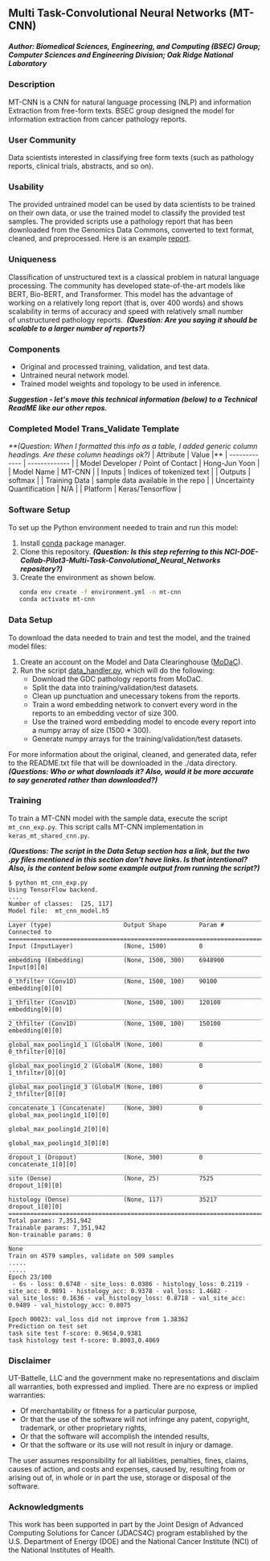 ## Multi Task-Convolutional Neural Networks (MT-CNN)

##### Author: Biomedical Sciences, Engineering, and Computing (BSEC) Group; Computer Sciences and Engineering Division; Oak Ridge National Laboratory

### Description
MT-CNN is a CNN for natural language processing (NLP) and information Extraction from free-form texts. BSEC group designed the model for information extraction from cancer pathology reports.

### User Community
Data scientists interested in classifying free form texts (such as pathology reports, clinical trials, abstracts, and so on). 

### Usability
The provided untrained model can be used by data scientists to be trained on their own data, or use the trained model to classify the provided test samples. The provided scripts use a pathology report that has been downloaded from the Genomics Data Commons, converted to text format, cleaned, and preprocessed. Here is an example [report](https://portal.gdc.cancer.gov/legacy-archive/files/a9a42650-4613-448d-895e-4f904285f508).

### Uniqueness
Classification of unstructured text is a classical problem in natural language processing. The community has developed state-of-the-art models like BERT, Bio-BERT, and Transformer. This model has the advantage of working on a relatively long report (that is, over 400 words) and shows scalability in terms of accuracy and speed with relatively small number of unstructured pathology reports. 
_**(Question: Are you saying it should be scalable to a larger number of reports?)**_

### Components
* Original and processed training, validation, and test data.
* Untrained neural network model.
* Trained model weights and topology to be used in inference.

_**Suggestion - let's move this technical information (below) to a Technical ReadME like our other repos.**_

### Completed Model Trans_Validate Template
_**(Question: When I formatted this info as a table, I added generic column headings. Are these column headings ok?)_
| Attribute  | Value |**
| ------------- | ------------- |
| Model Developer / Point of Contact  | Hong-Jun Yoon |
| Model Name | MT-CNN |
| Inputs  | Indices of tokenized text  |
| Outputs  | softmax  |
| Training Data  | sample data available in the repo  |
| Uncertainty Quantification  | N/A  |
| Platform  | Keras/Tensorflow   |


### Software Setup
To set up the Python environment needed to train and run this model:
1. Install [conda](https://docs.conda.io/en/latest/) package manager.
2. Clone this repository. **_(Question: Is this step referring to this NCI-DOE-Collab-Pilot3-Multi-Task-Convolutional_Neural_Networks repository?)_**
3. Create the environment as shown below.
```bash
   conda env create -f environment.yml -n mt-cnn
   conda activate mt-cnn
   ```
### Data Setup
To download the data needed to train and test the model, and the trained model files:
1. Create an account on the Model and Data Clearinghouse ([MoDaC](modac.cancer.gov)).
2. Run the script [data_handler.py](./data_hander.py), which will do the following: 
   * Download the GDC pathology reports from MoDaC.
   * Split the data into training/validation/test datasets.
   * Clean up punctuation and unecessary tokens from the reports.
   * Train a word embedding network to convert every word in the reports to an embedding vector of size 300.
   * Use the trained word embedding model to encode every report into a numpy array of size (1500 * 300).
   * Generate numpy arrays for the training/validation/test datasets.

For more information about the original, cleaned, and generated data, refer to the README.txt file that will be downloaded in the ./data directory. **_(Questions: Who or what downloads it? Also, would it be more accurate to say generated rather than downloaded?)_**

### Training

To train a MT-CNN model with the sample data, execute the script `mt_cnn_exp.py`. This script calls MT-CNN implementation in `keras_mt_shared_cnn.py`. 

_**(Questions: The  script in the Data Setup section has a link, but the two .py files mentioned in this section don't have links. Is that intentional? Also, is the content below some example output from running the script?)**_

```
$ python mt_cnn_exp.py
Using TensorFlow backend.
....
Number of classes:  [25, 117]
Model file:  mt_cnn_model.h5
__________________________________________________________________________________________________
Layer (type)                    Output Shape         Param #     Connected to                     
==================================================================================================
Input (InputLayer)              (None, 1500)         0                                            
__________________________________________________________________________________________________
embedding (Embedding)           (None, 1500, 300)    6948900     Input[0][0]                      
__________________________________________________________________________________________________
0_thfilter (Conv1D)             (None, 1500, 100)    90100       embedding[0][0]                  
__________________________________________________________________________________________________
1_thfilter (Conv1D)             (None, 1500, 100)    120100      embedding[0][0]                  
__________________________________________________________________________________________________
2_thfilter (Conv1D)             (None, 1500, 100)    150100      embedding[0][0]                  
__________________________________________________________________________________________________
global_max_pooling1d_1 (GlobalM (None, 100)          0           0_thfilter[0][0]                 
__________________________________________________________________________________________________
global_max_pooling1d_2 (GlobalM (None, 100)          0           1_thfilter[0][0]                 
__________________________________________________________________________________________________
global_max_pooling1d_3 (GlobalM (None, 100)          0           2_thfilter[0][0]                 
__________________________________________________________________________________________________
concatenate_1 (Concatenate)     (None, 300)          0           global_max_pooling1d_1[0][0]     
                                                                 global_max_pooling1d_2[0][0]     
                                                                 global_max_pooling1d_3[0][0]     
__________________________________________________________________________________________________
dropout_1 (Dropout)             (None, 300)          0           concatenate_1[0][0]              
__________________________________________________________________________________________________
site (Dense)                    (None, 25)           7525        dropout_1[0][0]                  
__________________________________________________________________________________________________
histology (Dense)               (None, 117)          35217       dropout_1[0][0]                  
==================================================================================================
Total params: 7,351,942
Trainable params: 7,351,942
Non-trainable params: 0
__________________________________________________________________________________________________
None
Train on 4579 samples, validate on 509 samples
.....
.....
Epoch 23/100
 - 6s - loss: 0.6748 - site_loss: 0.0386 - histology_loss: 0.2119 - site_acc: 0.9891 - histology_acc: 0.9378 - val_loss: 1.4682 - val_site_loss: 0.1636 - val_histology_loss: 0.8718 - val_site_acc: 0.9489 - val_histology_acc: 0.8075

Epoch 00023: val_loss did not improve from 1.38362
Prediction on test set
task site test f-score: 0.9654,0.9381
task histology test f-score: 0.8003,0.4069

```

### Disclaimer
UT-Battelle, LLC and the government make no representations and disclaim all warranties, both expressed and implied. There are no express or implied warranties:
* Of merchantability or fitness for a particular purpose, 
* Or that the use of the software will not infringe any patent, copyright, trademark, or other proprietary rights, 
* Or that the software will accomplish the intended results, 
* Or that the software or its use will not result in injury or damage. 

The user assumes responsibility for all liabilities, penalties, fines, claims, causes of action, and costs and expenses, caused by, resulting from or arising out of, in whole or in part the use, storage or disposal of the software.


### Acknowledgments
This work has been supported in part by the Joint Design of Advanced Computing Solutions for Cancer (JDACS4C) program established by the U.S. Department of Energy (DOE) and the National Cancer Institute (NCI) of the National Institutes of Health.
